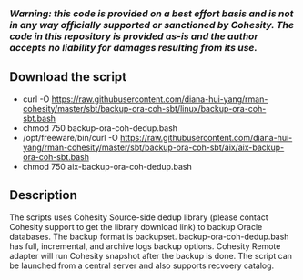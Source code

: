 ### ***Warning: this code is provided on a best effort basis and is not in any way officially supported or sanctioned by Cohesity. The code in this repository is provided as-is and the author accepts no liability for damages resulting from its use.***

## Download the script
- curl -O https://raw.githubusercontent.com/diana-hui-yang/rman-cohesity/master/sbt/backup-ora-coh-sbt/linux/backup-ora-coh-sbt.bash
- chmod 750 backup-ora-coh-dedup.bash
- /opt/freeware/bin/curl -O https://raw.githubusercontent.com/diana-hui-yang/rman-cohesity/master/sbt/backup-ora-coh-sbt/aix/aix-backup-ora-coh-sbt.bash
- chmod 750 aix-backup-ora-coh-dedup.bash

## Description
The scripts uses Cohesity Source-side dedup library (please contact Cohesity support to get the library download link) to backup Oracle databases. The backup format is backupset. backup-ora-coh-dedup.bash has full, incremental, and archive logs backup options. Cohesity Remote adapter will run Cohesity snapshot after the backup is done. The script can be launched from a central server and also supports recvoery catalog. 

